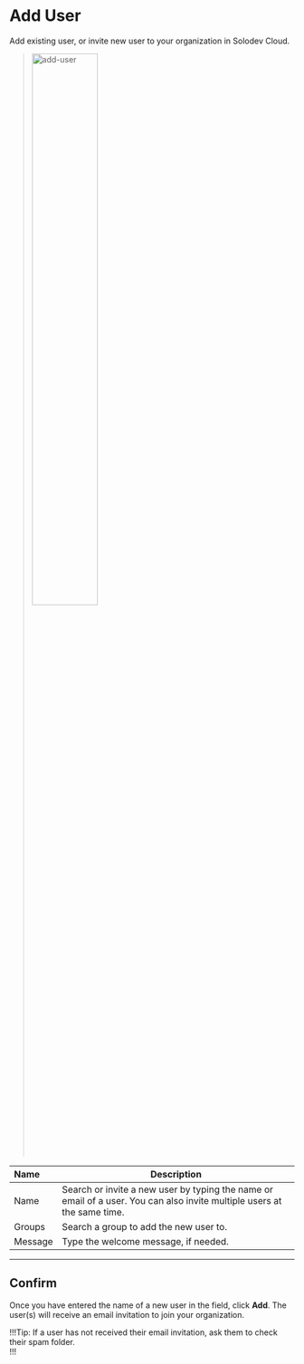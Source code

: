 # Add User

Add existing user, or invite new user to your organization in Solodev Cloud.

><img src="../../../images/add-user.jpg" alt="add-user" style="width: 50%; display: block"></a>

**Name** | **Description** 
:--- | ---
Name | Search or invite a new user by typing the name or email of a user. You can also invite multiple users at the same time. 
Groups | Search a group to add the new user to.
Message | Type the welcome message, if needed.

---

## Confirm

Once you have entered the name of a new user in the field, click **Add**. The user(s) will receive an email invitation to join your organization. 

!!!Tip:
If a user has not received their email invitation, ask them to check their spam folder.    
!!!

